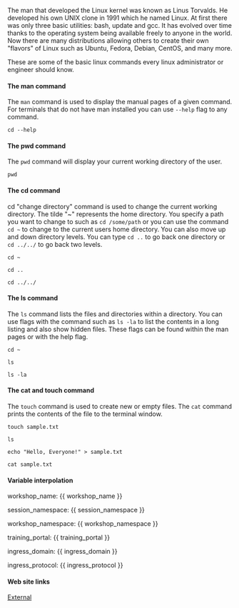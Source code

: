 The man that developed the Linux kernel was known as Linus Torvalds. He developed his own UNIX clone in 1991 which he named Linux. At first there was only three basic utilities: bash, update and gcc. It has evolved over time thanks to the operating system being available freely to anyone in the world. Now there are many distributions allowing others to create their own "flavors" of Linux such as Ubuntu, Fedora, Debian, CentOS, and many more. 

These are some of the basic linux commands every linux administrator or engineer should know. 

#### The man command
The `man` command is used to display the manual pages of a given command. For terminals that do not have man installed you can use `--help` flag to any command.

```execute
cd --help
```

#### The pwd command
The `pwd` command will display your current working directory of the user.

```execute
pwd
```

#### The cd command
cd "change directory" command is used to change the current working directory. The tilde "~" represents the home directory. You specify a path you want to change to such as `cd /some/path` or you can use the command `cd ~` to change to the current users home directory. You can also move up and down directory levels. You can type `cd ..` to go back one directory or `cd ../../` to go back two levels.

```execute
cd ~
```
```execute
cd ..
```
```execute
cd ../../
```

#### The ls command
The `ls` command lists the files and directories within a directory. You can use flags with the command such as `ls -la` to list the contents in a long listing and also show hidden files. These flags can be found within the man pages or with the help flag. 

```execute
cd ~
```
```execute
ls
```
```execute
ls -la
```

#### The cat and touch command
The `touch` command is used to create new or empty files. The `cat` command prints the contents of the file to the terminal window. 

```execute
touch sample.txt
```
```execute
ls
```
```execute
echo "Hello, Everyone!" > sample.txt
```
```execute
cat sample.txt
```

#### Variable interpolation

workshop_name: {{ workshop_name }}

session_namespace: {{ session_namespace }}

workshop_namespace: {{ workshop_namespace }}

training_portal: {{ training_portal }}

ingress_domain: {{ ingress_domain }}

ingress_protocol: {{ ingress_protocol }}

#### Web site links

[External](https://github.com/eduk8s)
